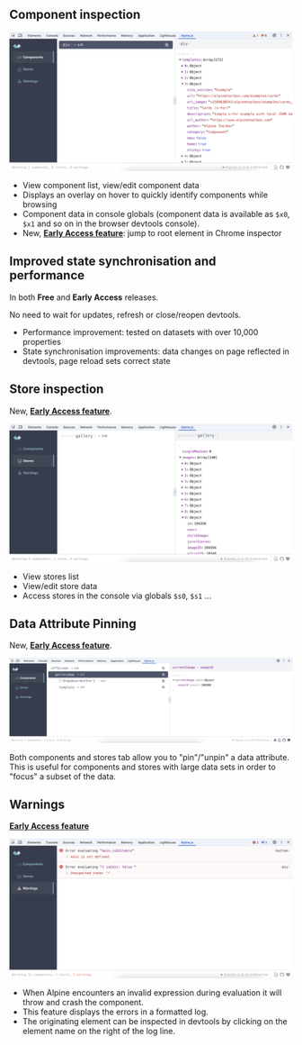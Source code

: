 ## Component inspection

![Alpine Devtools Component Tab](./docs/alpine-devtools-components.png)

- View component list, view/edit component data
- Displays an overlay on hover to quickly identify components while browsing
- Component data in console globals (component data is available as `$x0`, `$x1` and so on in the browser devtools console).
- New, [**Early Access feature**](https://alpinedevtools.com/pricing): jump to root element in Chrome inspector

## Improved state synchronisation and performance

In both **Free** and **Early Access** releases.

No need to wait for updates, refresh or close/reopen devtools.

- Performance improvement: tested on datasets with over 10,000 properties
- State synchronisation improvements: data changes on page reflected in devtools, page reload sets correct state

## Store inspection

New, [**Early Access feature**](https://alpinedevtools.com/pricing).

![Alpine Devtools Stores Tab](./docs/alpine-devtools-stores.png)

- View stores list
- View/edit store data
- Access stores in the console via globals `$s0`, `$s1` ...

## Data Attribute Pinning

New, [**Early Access feature**](https://alpinedevtools.com/pricing).

![Alpine Devtools Pin Component Data Attribute](./docs/alpine-devtools-pin-data.png)

Both components and stores tab allow you to "pin"/"unpin" a data attribute. This is useful for components and stores with large data sets in order to "focus" a subset of the data.

## Warnings

[**Early Access feature**](https://alpinedevtools.com/pricing)

![Alpine Devtools Warnings Tab](./docs/alpine-devtools-warnings.png)

- When Alpine encounters an invalid expression during evaluation it will throw and crash the component.
- This feature displays the errors in a formatted log.
- The originating element can be inspected in devtools by clicking on the element name on the right of the log line.
